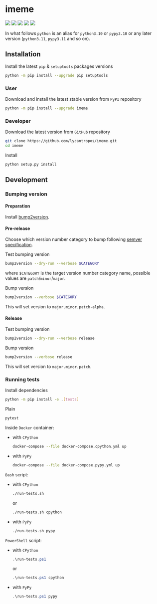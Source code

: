 imeme
=====

[![](https://github.com/lycantropos/imeme/workflows/CI/badge.svg)](https://github.com/lycantropos/imeme/actions/workflows/ci.yml "Github Actions")
[![](https://codecov.io/gh/lycantropos/imeme/branch/master/graph/badge.svg)](https://codecov.io/gh/lycantropos/imeme "Codecov")
[![](https://img.shields.io/github/license/lycantropos/imeme.svg)](https://github.com/lycantropos/imeme/blob/master/LICENSE "License")
[![](https://badge.fury.io/py/imeme.svg)](https://badge.fury.io/py/imeme "PyPI")
[![](https://img.shields.io/crates/v/imeme.svg)](https://crates.io/crates/imeme "crates.io")

In what follows `python` is an alias for `python3.10` or `pypy3.10`
or any later version (`python3.11`, `pypy3.11` and so on).

Installation
------------

Install the latest `pip` & `setuptools` packages versions
```bash
python -m pip install --upgrade pip setuptools
```

### User

Download and install the latest stable version from `PyPI` repository
```bash
python -m pip install --upgrade imeme
```

### Developer

Download the latest version from `GitHub` repository
```bash
git clone https://github.com/lycantropos/imeme.git
cd imeme
```

Install
```bash
python setup.py install
```

Development
-----------

### Bumping version

#### Preparation

Install
[bump2version](https://github.com/c4urself/bump2version#installation).

#### Pre-release

Choose which version number category to bump following [semver
specification](http://semver.org/).

Test bumping version
```bash
bump2version --dry-run --verbose $CATEGORY
```

where `$CATEGORY` is the target version number category name, possible
values are `patch`/`minor`/`major`.

Bump version
```bash
bump2version --verbose $CATEGORY
```

This will set version to `major.minor.patch-alpha`. 

#### Release

Test bumping version
```bash
bump2version --dry-run --verbose release
```

Bump version
```bash
bump2version --verbose release
```

This will set version to `major.minor.patch`.

### Running tests

Install dependencies
```bash
python -m pip install -e .[tests]
```

Plain
```bash
pytest
```

Inside `Docker` container:
- with `CPython`
  ```bash
  docker-compose --file docker-compose.cpython.yml up
  ```
- with `PyPy`
  ```bash
  docker-compose --file docker-compose.pypy.yml up
  ```

`Bash` script:
- with `CPython`
  ```bash
  ./run-tests.sh
  ```
  or
  ```bash
  ./run-tests.sh cpython
  ```

- with `PyPy`
  ```bash
  ./run-tests.sh pypy
  ```

`PowerShell` script:
- with `CPython`
  ```powershell
  .\run-tests.ps1
  ```
  or
  ```powershell
  .\run-tests.ps1 cpython
  ```
- with `PyPy`
  ```powershell
  .\run-tests.ps1 pypy
  ```

